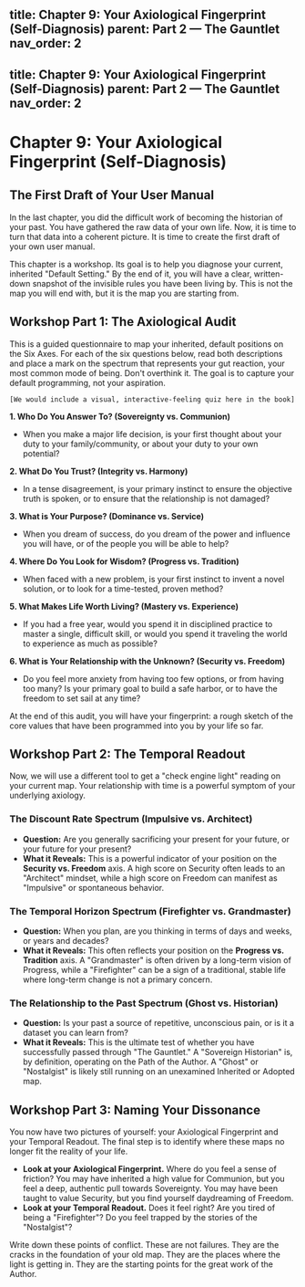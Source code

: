 title: Chapter 9: Your Axiological Fingerprint (Self-Diagnosis)
parent: Part 2 — The Gauntlet
nav_order: 2
---
title: Chapter 9: Your Axiological Fingerprint (Self-Diagnosis)
parent: Part 2 — The Gauntlet
nav_order: 2
---

# Chapter 9: Your Axiological Fingerprint (Self-Diagnosis)

## The First Draft of Your User Manual

In the last chapter, you did the difficult work of becoming the historian of your past. You have gathered the raw data of your own life. Now, it is time to turn that data into a coherent picture. It is time to create the first draft of your own user manual.

This chapter is a workshop. Its goal is to help you diagnose your current, inherited "Default Setting." By the end of it, you will have a clear, written-down snapshot of the invisible rules you have been living by. This is not the map you will end with, but it is the map you are starting from.

## Workshop Part 1: The Axiological Audit

This is a guided questionnaire to map your inherited, default positions on the Six Axes. For each of the six questions below, read both descriptions and place a mark on the spectrum that represents your gut reaction, your most common mode of being. Don't overthink it. The goal is to capture your default programming, not your aspiration.

`[We would include a visual, interactive-feeling quiz here in the book]`

**1. Who Do You Answer To? (Sovereignty vs. Communion)**
*   When you make a major life decision, is your first thought about your duty to your family/community, or about your duty to your own potential?

**2. What Do You Trust? (Integrity vs. Harmony)**
*   In a tense disagreement, is your primary instinct to ensure the objective truth is spoken, or to ensure that the relationship is not damaged?

**3. What is Your Purpose? (Dominance vs. Service)**
*   When you dream of success, do you dream of the power and influence you will have, or of the people you will be able to help?

**4. Where Do You Look for Wisdom? (Progress vs. Tradition)**
*   When faced with a new problem, is your first instinct to invent a novel solution, or to look for a time-tested, proven method?

**5. What Makes Life Worth Living? (Mastery vs. Experience)**
*   If you had a free year, would you spend it in disciplined practice to master a single, difficult skill, or would you spend it traveling the world to experience as much as possible?

**6. What is Your Relationship with the Unknown? (Security vs. Freedom)**
*   Do you feel more anxiety from having too few options, or from having too many? Is your primary goal to build a safe harbor, or to have the freedom to set sail at any time?

At the end of this audit, you will have your fingerprint: a rough sketch of the core values that have been programmed into you by your life so far.

## Workshop Part 2: The Temporal Readout

Now, we will use a different tool to get a "check engine light" reading on your current map. Your relationship with time is a powerful symptom of your underlying axiology.

### The Discount Rate Spectrum (Impulsive vs. Architect)
*   **Question:** Are you generally sacrificing your present for your future, or your future for your present?
*   **What it Reveals:** This is a powerful indicator of your position on the **Security vs. Freedom** axis. A high score on Security often leads to an "Architect" mindset, while a high score on Freedom can manifest as "Impulsive" or spontaneous behavior.

### The Temporal Horizon Spectrum (Firefighter vs. Grandmaster)
*   **Question:** When you plan, are you thinking in terms of days and weeks, or years and decades?
*   **What it Reveals:** This often reflects your position on the **Progress vs. Tradition** axis. A "Grandmaster" is often driven by a long-term vision of Progress, while a "Firefighter" can be a sign of a traditional, stable life where long-term change is not a primary concern.

### The Relationship to the Past Spectrum (Ghost vs. Historian)
*   **Question:** Is your past a source of repetitive, unconscious pain, or is it a dataset you can learn from?
*   **What it Reveals:** This is the ultimate test of whether you have successfully passed through "The Gauntlet." A "Sovereign Historian" is, by definition, operating on the Path of the Author. A "Ghost" or "Nostalgist" is likely still running on an unexamined Inherited or Adopted map.

## Workshop Part 3: Naming Your Dissonance

You now have two pictures of yourself: your Axiological Fingerprint and your Temporal Readout. The final step is to identify where these maps no longer fit the reality of your life.

*   **Look at your Axiological Fingerprint.** Where do you feel a sense of friction? You may have inherited a high value for Communion, but you feel a deep, authentic pull towards Sovereignty. You may have been taught to value Security, but you find yourself daydreaming of Freedom.
*   **Look at your Temporal Readout.** Does it feel right? Are you tired of being a "Firefighter"? Do you feel trapped by the stories of the "Nostalgist"?

Write down these points of conflict. These are not failures. They are the cracks in the foundation of your old map. They are the places where the light is getting in. They are the starting points for the great work of the Author.
